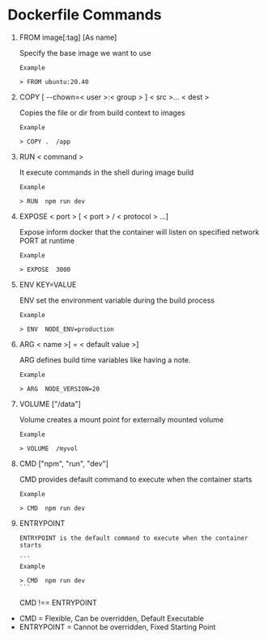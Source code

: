 # Dockerfile Commands

1.  FROM image[:tag] [As name]

    Specify the base image we want to use

    ```
    Example

    > FROM ubuntu:20.40
    ```

2.  COPY [ --chown=< user >:< group > ] < src >... < dest >

    Copies the file or dir from build context to images

    ```
    Example

    > COPY .  /app
    ```

3.  RUN < command >

    It execute commands in the shell during image build

    ```
    Example

    > RUN  npm run dev
    ```

4.  EXPOSE < port > [ < port > / < protocol > ...]

    Expose inform docker that the container will listen on specified network PORT at runtime

    ```
    Example

    > EXPOSE  3000
    ```

5.  ENV KEY=VALUE

    ENV set the environment variable during the build process

    ```
    Example

    > ENV  NODE_ENV=production
    ```

6.  ARG < name >[ = < default value >]

    ARG defines build time variables like having a note.

    ```
    Example

    > ARG  NODE_VERSION=20
    ```

7.  VOLUME ["/data"]

    Volume creates a mount point for externally mounted volume

    ```
    Example

    > VOLUME  /myvol
    ```

8.  CMD ["npm", "run", "dev"]

    CMD provides default command to execute when the container starts

    ```
    Example

    > CMD  npm run dev
    ```

9.  ENTRYPOINT

        ENTRYPOINT is the default command to execute when the container starts

        ```
        Example

        > CMD  npm run dev
        ```

    CMD !== ENTRYPOINT

- CMD = Flexible, Can be overridden, Default Executable
- ENTRYPOINT = Cannot be overridden, Fixed Starting Point
